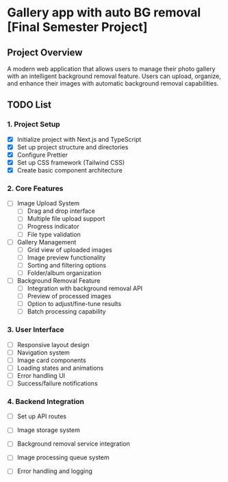 # Gallery app with auto BG removal [Final Semester Project]

## Project Overview
A modern web application that allows users to manage their photo gallery with an intelligent background removal feature. Users can upload, organize, and enhance their images with automatic background removal capabilities.

## TODO List

### 1. Project Setup
- [x] Initialize project with Next.js and TypeScript
- [x] Set up project structure and directories
- [x] Configure Prettier
- [x] Set up CSS framework (Tailwind CSS)
- [x] Create basic component architecture

### 2. Core Features
- [ ] Image Upload System
  - [ ] Drag and drop interface
  - [ ] Multiple file upload support
  - [ ] Progress indicator
  - [ ] File type validation

- [ ] Gallery Management
  - [ ] Grid view of uploaded images
  - [ ] Image preview functionality
  - [ ] Sorting and filtering options
  - [ ] Folder/album organization

- [ ] Background Removal Feature
  - [ ] Integration with background removal API
  - [ ] Preview of processed images
  - [ ] Option to adjust/fine-tune results
  - [ ] Batch processing capability

### 3. User Interface
- [ ] Responsive layout design
- [ ] Navigation system
- [ ] Image card components
- [ ] Loading states and animations
- [ ] Error handling UI
- [ ] Success/failure notifications

### 4. Backend Integration
- [ ] Set up API routes
- [ ] Image storage system
- [ ] Background removal service integration
- [ ] Image processing queue system
- [ ] Error handling and logging







